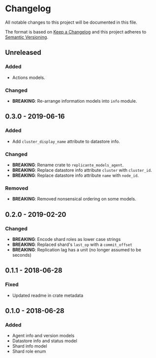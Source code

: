 # Changelog
All notable changes to this project will be documented in this file.

The format is based on [Keep a Changelog](http://keepachangelog.com/en/1.0.0/)
and this project adheres to [Semantic Versioning](http://semver.org/spec/v2.0.0.html).

## Unreleased
### Added
- Actions models.

### Changed
- **BREAKING**: Re-arrange information models into `info` module.

## 0.3.0 - 2019-06-16
### Added
- Add `cluster_display_name` attribute to datastore info.

### Changed
- **BREAKING**: Rename crate to `replicante_models_agent`.
- **BREAKING**: Replace datastore info attribute `cluster` with `cluster_id`.
- **BREAKING**: Replace datastore info attribute `name` with `node_id`.

### Removed
- **BREAKING**: Removed nonsensical ordering on some models.

## 0.2.0 - 2019-02-20
### Changed
- **BREAKING**: Encode shard roles as lower case strings
- **BREAKING**: Replaced shard's `last_op` with a `commit_offset`
- **BREAKING**: Replication lag has a unit (no longer assumed to be seconds)

## 0.1.1 - 2018-06-28
### Fixed
- Updated readme in crate metadata

## 0.1.0 - 2018-06-28
### Added
- Agent info and version models
- Datastore info and status model
- Shard info model
- Shard role enum
